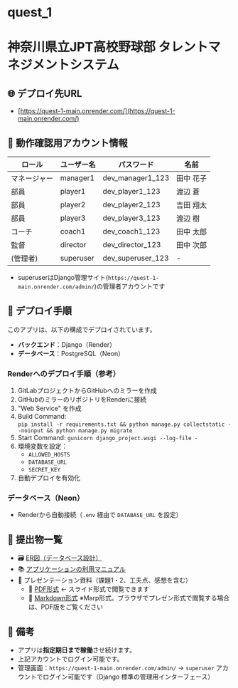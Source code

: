 # quest_1

# 神奈川県立JPT高校野球部 タレントマネジメントシステム

## 🌐 デプロイ先URL
- [https://quest-1-main.onrender.com/](https://quest-1-main.onrender.com/)

## 🔐 動作確認用アカウント情報
| ロール   | ユーザー名  | パスワード         | 名前       |
|----------|-------------|--------------------|------------|
| マネージャー | manager1    | dev_manager1_123   | 田中 花子 |
| 部員     | player1     | dev_player1_123    | 渡辺 蒼 |
| 部員     | player2     | dev_player2_123    | 吉田 翔太 |
| 部員     | player3     | dev_player3_123    | 渡辺 樹 |
| コーチ   | coach1      | dev_coach1_123     | 田中 太郎 |
| 監督     | director    | dev_director_123   | 田中 次郎 |
| (管理者) | superuser   | dev_superuser_123  | - |
- superuserはDjango管理サイト(`https://quest-1-main.onrender.com/admin/`)の管理者アカウントです

## 🚀 デプロイ手順

このアプリは、以下の構成でデプロイされています。

- **バックエンド**：Django（Render）
- **データベース**：PostgreSQL（Neon）

### Renderへのデプロイ手順（参考）

1. GitLabプロジェクトからGitHubへのミラーを作成
1. GitHubのミラーのリポジトリをRenderに接続
2. "Web Service" を作成
3. Build Command:  
`pip install -r requirements.txt && python manage.py collectstatic --noinput && python manage.py migrate`
4. Start Command: `gunicorn django_project.wsgi --log-file -`
5. 環境変数を設定：
    - `ALLOWED_HOSTS`
    - `DATABASE_URL`
    - `SECRET_KEY`
6. 自動デプロイを有効化

### データベース（Neon）

- Renderから自動接続（`.env` 経由で `DATABASE_URL` を設定）

## 📎 提出物一覧

- 🗃 [ER図（データベース設計）](doc/README.md)
- 📚 [アプリケーションの利用マニュアル](doc/manual.md)
- 🎤 プレゼンテーション資料（課題1・2、工夫点、感想を含む）
  - 📄 [PDF形式](doc/presentation/slides/presentation.pdf) ← スライド形式で閲覧できます
  - 📄 [Markdown形式](doc/presentation/slides/presentation.md) ※Marp形式。ブラウザでプレゼン形式で閲覧する場合は、PDF版をご覧ください
  

## 📝 備考
- アプリは**指定期日まで稼働**させ続けます。
- 上記アカウントでログイン可能です。
- 管理画面：`https://quest-1-main.onrender.com/admin/`
  → `superuser` アカウントでログイン可能です（Django 標準の管理用インターフェース）
